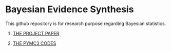 # Bayesian Evidence Synthesis

This github repository is for research purpose regarding Bayesian statistics.

1. [THE PROJECT PAPER](https://github.com/aiod01/Bayesian-evidence-synthesis-/blob/master/article_4/newpaper.pdf)

2. [THE PYMC3 CODES](https://github.com/aiod01/Bayesian-evidence-synthesis-/blob/master/report_revised_2.ipynb)



